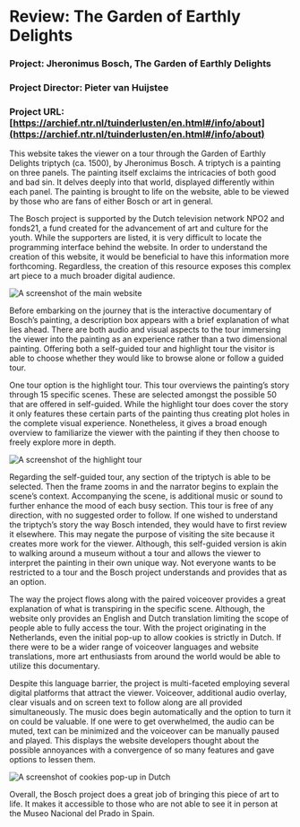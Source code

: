 # Review: The Garden of Earthly Delights

### Project: Jheronimus Bosch, The Garden of Earthly Delights

### Project Director: Pieter van Huijstee

### Project URL: [https://archief.ntr.nl/tuinderlusten/en.html#/info/about](https://archief.ntr.nl/tuinderlusten/en.html#/info/about)

This website takes the viewer on a tour through the Garden of Earthly Delights triptych (ca. 1500), by Jheronimus Bosch. A triptych is a painting on three panels. The painting itself exclaims the intricacies of both good and bad sin. It delves deeply into that world, displayed differently within each panel. The painting is brought to life on the website, able to be viewed by those who are fans of either Bosch or art in general. 

The Bosch project is supported by the Dutch television network NPO2 and fonds21, a fund created for the advancement of art and culture for the youth. While the supporters are listed, it is very difficult to locate the programming interface behind the website. In order to understand the creation of this website, it would be beneficial to have this information more forthcoming. Regardless, the creation of this resource exposes this complex art piece to a much broader digital audience.

![A screenshot of the main website](https://meganednie.github.io/English-350/images/Photo1.png)

Before embarking on the journey that is the interactive documentary of Bosch’s painting, a description box appears with a brief explanation of what lies ahead. There are both audio and visual aspects to the tour immersing the viewer into the painting as an experience rather than a two dimensional painting. Offering both a self-guided tour and highlight tour the visitor is able to choose whether they would like to browse alone or follow a guided tour.

One tour option is the highlight tour. This tour overviews the painting’s story through 15 specific scenes. These are selected amongst the possible 50  that are offered in self-guided. While the highlight tour does cover the story it only features these certain parts of the painting thus creating plot holes in the complete visual experience. Nonetheless, it gives a broad enough overview to familiarize the viewer with the painting if they then choose to freely explore more in depth. 

![A screenshot of the highlight tour](https://meganednie.github.io/English-350/images/Photo2.png)

Regarding the self-guided tour, any section of the triptych is able to be selected. Then the frame zooms in and the narrator begins to explain the scene’s context. Accompanying the scene, is additional music or sound to further enhance the mood of each busy section. This tour is free of any direction, with no suggested order to follow. If one wished to understand the triptych’s story the way Bosch intended, they would have to first review it elsewhere. This may negate the purpose of visiting the site because it creates more work for the viewer. Although, this self-guided version is akin to walking around a museum without a tour and allows the viewer to interpret the painting in their own unique way. Not everyone wants to be restricted to a tour and the Bosch project understands and provides that as an option.

The way the project flows along with the paired voiceover provides a great explanation of what is transpiring in the specific scene. Although, the website only provides an English and Dutch translation limiting the scope of people able to fully access the tour. With the project originating in the Netherlands, even the initial pop-up to allow cookies is strictly in Dutch. If there were to be a wider range of voiceover languages and website translations, more art enthusiasts from around the world would be able to utilize this documentary. 

Despite this language barrier, the project is multi-faceted employing several digital platforms that attract the viewer. Voiceover, additional audio overlay, clear visuals and on screen text to follow along are all provided simultaneously. The music does begin automatically and the option to turn it on could be valuable. If one were to get overwhelmed, the audio can be muted, text can be minimized and the voiceover can be manually paused and played. This displays the website developers thought about the possible annoyances with a convergence of so many features and gave options to lessen them.

![A screenshot of cookies pop-up in Dutch](https://meganednie.github.io/English-350/images/Photo3.png)

Overall, the Bosch project does a great job of bringing this piece of art to life. It makes it accessible to those who are not able to see it in person at the Museo Nacional del Prado in Spain.  
